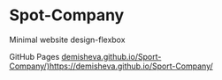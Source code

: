 # Spot-Company

<p>Minimal website design-flexbox</p>

<p>GitHub Pages <a href="https://demisheva.github.io/Sport-Company/">demisheva.github.io/Sport-Company/)https://demisheva.github.io/Sport-Company/</a></p>
